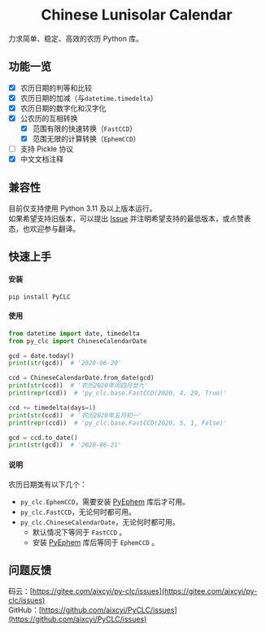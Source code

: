 <h1 align="center">Chinese Lunisolar Calendar</h1>

力求简单、稳定、高效的农历 Python 库。

## 功能一览

- [x] 农历日期的判等和比较
- [x] 农历日期的加减（与`datetime.timedelta`）
- [x] 农历日期的数字化和汉字化
- [x] 公农历的互相转换
  - [x] 范围有限的快速转换（`FastCCD`）
  - [x] 范围无限的计算转换（`EphemCCD`）
- [ ] 支持 Pickle 协议
- [x] 中文文档注释

## 兼容性

目前仅支持使用 Python 3.11 及以上版本运行。  
如果希望支持旧版本，可以提出 [Issue](#问题反馈) 并注明希望支持的最低版本，或点赞表态，也欢迎参与翻译。

## 快速上手

#### 安装

```shell
pip install PyCLC
```

#### 使用

```python
from datetime import date, timedelta
from py_clc import ChineseCalendarDate

gcd = date.today()
print(str(gcd))  # '2020-06-20'

ccd = ChineseCalendarDate.from_date(gcd)
print(str(ccd))  # '农历2020年闰四月廿九'
print(repr(ccd))  # 'py_clc.base.FastCCD(2020, 4, 29, True)'

ccd += timedelta(days=1)
print(str(ccd))  # '农历2020年五月初一'
print(repr(ccd))  # 'py_clc.base.FastCCD(2020, 5, 1, False)'

gcd = ccd.to_date()
print(str(gcd))  # '2020-06-21'
```

#### 说明

农历日期类有以下几个：

- `py_clc.EphemCCD`，需要安装 [PyEphem](https://pypi.org/project/ephem/) 库后才可用。
- `py_clc.FastCCD`，无论何时都可用。
- `py_clc.ChineseCalendarDate`，无论何时都可用。
  - 默认情况下等同于 `FastCCD` 。
  - 安装 [PyEphem](https://pypi.org/project/ephem/) 库后等同于 `EphemCCD` 。


## 问题反馈

码云：[https://gitee.com/aixcyi/py-clc/issues](https://gitee.com/aixcyi/py-clc/issues)  
GitHub：[https://github.com/aixcyi/PyCLC/issues](https://github.com/aixcyi/PyCLC/issues)


